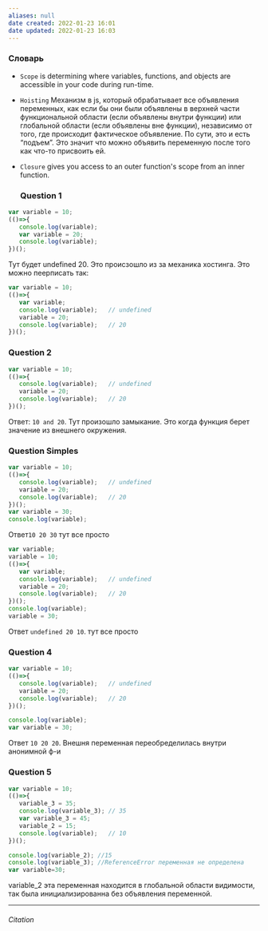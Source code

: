 ```yaml
---
aliases: null
date created: 2022-01-23 16:01
date updated: 2022-01-23 16:03
---
```

### Словарь
- `Scope` is determining where variables, functions, and objects are accessible in your code during run-time.
- `Hoisting` Механизм в js, который обрабатывает все объявления переменных, как если бы они были объявлены в верхней части функциональной области (если объявлены внутри функции) или глобальной области (если объявлены вне функции), независимо от того, где происходит фактическое объявление. По сути, это и есть “подъем”. Это значит что можно объявить переменную после того как что-то присвоить ей.
- `Closure` gives you access to an outer function's scope from an inner function.



  ### Question 1

```js
var variable = 10;
(()=>{
   console.log(variable);
   var variable = 20;
   console.log(variable);
})();
```

Тут будет undefined 20. Это происзошло из за механика хостинга.
Это можно пеерписать так:

```js
var variable = 10;
(()=>{
   var variable;
   console.log(variable);   // undefined
   variable = 20;
   console.log(variable);   // 20
})();
```

### Question 2


```js
var variable = 10;
(()=>{
   console.log(variable);   // undefined
   variable = 20;
   console.log(variable);   // 20
})();
```
 Ответ: `10 and 20`. 
 Тут произошло замыкание. Это когда функция берет значение из внешнего окружения.


### Question Simples


```js
var variable = 10;
(()=>{
   console.log(variable);   // undefined
   variable = 20;
   console.log(variable);   // 20
})();
var variable = 30;
console.log(variable);
```
Ответ`10 20 30` тут все просто


```js
var variable;
variable = 10;
(()=>{
   var variable;
   console.log(variable);   // undefined
   variable = 20;
   console.log(variable);   // 20
})();
console.log(variable);
variable = 30;
```
Ответ `undefined 20 10`. тут все просто

### Question 4


```js
var variable = 10;
(()=>{
   console.log(variable);   // undefined
   variable = 20;
   console.log(variable);   // 20
})();

console.log(variable);
var variable = 30;
```

Ответ `10 20 20`. Внешня переменная переобределилась внутри анонимной ф-и

### Question 5


```js
var variable = 10;
(()=>{
   variable_3 = 35;
   console.log(variable_3); // 35
   var variable_3 = 45;
   variable_2 = 15;
   console.log(variable);   // 10
})();

console.log(variable_2); //15 
console.log(variable_3); //ReferenceError переменная не определена
var variable=30;
```

variable_2 эта переменная находится в глобальной области видимости, так была инициализированна без объявления переменной.

---

###### Citation
